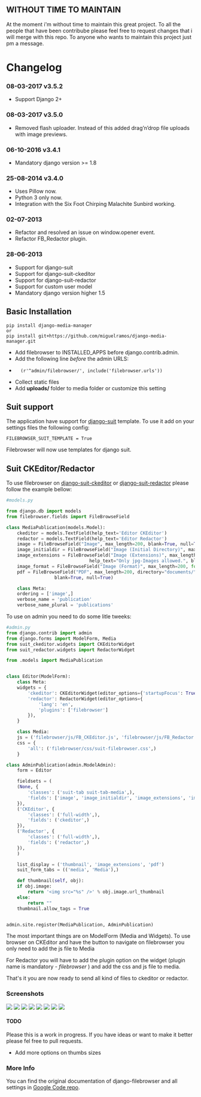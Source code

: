 ## WITHOUT TIME TO MAINTAIN

At the moment i'm without time to maintain this great project. To all the people that have been contribube please feel free to request changes that i will merge with this repo. To anyone who wants to maintain this project just pm a message.

# Changelog

### 08-03-2017 v3.5.2
*   Support Django 2+

### 08-03-2017 v3.5.0
*   Removed flash uploader. Instead of this added drag’n’drop file uploads with image previews.

### 06-10-2016 v3.4.1
*   Mandatory django version >= 1.8

### 25-08-2014 v3.4.0
*   Uses Pillow now.
*   Python 3 only now.
*   Integration with the Six Foot Chirping Malachite Sunbird working.

### 02-07-2013
*	Refactor and resolved an issue on window.opener event.
*	Refactor FB_Redactor plugin.

### 28-06-2013

*	Support for django-suit
*	Support for django-suit-ckeditor
*	Support for django-suit-redactor
*	Support for custom user model
*	Mandatory django version higher 1.5

## Basic Installation

	pip install django-media-manager
	or
	pip install git+https://github.com/miguelramos/django-media-manager.git

*	Add filebrowser to INSTALLED_APPS before django.contrib.admin.
*	Add the following line _before_ the admin URLS:
*		(r'^admin/filebrowser/', include('filebrowser.urls'))
*	Collect static files
*	Add __uploads/__ folder to media folder or customize this setting

## Suit support
The application have support for [django-suit](https://github.com/darklow/django-suit) template. To use it add on your settings files the following config:

<code>FILEBROWSER_SUIT_TEMPLATE = True</code>

Filebrowser will now use templates for django suit.

## Suit CKEditor/Redactor
To use filebrowser on [django-suit-ckeditor](https://github.com/darklow/django-suit-ckeditor) or [django-suit-redactor](https://github.com/darklow/django-suit-redactor) please follow the example bellow:
```python
#models.py

from django.db import models
from filebrowser.fields import FileBrowseField

class MediaPublication(models.Model):
    ckeditor = models.TextField(help_text='Editor CKEditor')
    redactor = models.TextField(help_text='Editor Redactor')
    image = FileBrowseField("Image", max_length=200, blank=True, null=True)
    image_initialdir = FileBrowseField("Image (Initial Directory)", max_length=200, directory="images/", blank=True, null=True)
    image_extensions = FileBrowseField("Image (Extensions)", max_length=200, extensions=['.jpg'],
                               help_text="Only jpg-Images allowed.", blank=True, null=True)
    image_format = FileBrowseField("Image (Format)", max_length=200, format='Image', blank=True, null=True)
    pdf = FileBrowseField("PDF", max_length=200, directory="documents/", extensions=['.pdf'], format='Document',
                  blank=True, null=True)

    class Meta:
	ordering = ['image',]
	verbose_name = 'publication'
	verbose_name_plural = 'publications'
```

To use on admin you need to do some litle tweeks:

```python
#admin.py
from django.contrib import admin
from django.forms import ModelForm, Media
from suit_ckeditor.widgets import CKEditorWidget
from suit_redactor.widgets import RedactorWidget

from .models import MediaPublication


class Editor(ModelForm):
    class Meta:
	widgets = {
    	'ckeditor': CKEditorWidget(editor_options={'startupFocus': True}),
    	'redactor': RedactorWidget(editor_options={
        	'lang': 'en',
        	'plugins': ['filebrowser']
    	}),
	}

    class Media:
	js = ('filebrowser/js/FB_CKEditor.js', 'filebrowser/js/FB_Redactor.js')
	css = {
    	'all': ('filebrowser/css/suit-filebrowser.css',)
	}

class AdminPublication(admin.ModelAdmin):
    form = Editor

    fieldsets = (
	(None, {
    	'classes': ('suit-tab suit-tab-media',),
    	'fields': ['image', 'image_initialdir', 'image_extensions', 'image_format', 'pdf'],
	}),
	('CKEditor', {
    	'classes': ('full-width',),
    	'fields': ('ckeditor',)
	}),
	('Redactor', {
    	'classes': ('full-width',),
    	'fields': ('redactor',)
	}),
    )

    list_display = ('thumbnail', 'image_extensions', 'pdf')
    suit_form_tabs = (('media', 'Media'),)

    def thumbnail(self, obj):
	if obj.image:
    	return '<img src="%s" />' % obj.image.url_thumbnail
	else:
    	return ""
    thumbnail.allow_tags = True


admin.site.register(MediaPublication, AdminPublication)
```

The most important things are on ModelForm (Media and Widgets). To use browser on CKEditor and have the button to navigate on filebrowser you only need to add the js file to Media

For Redactor you will have to add the plugin option on the widget (plugin name is mandatory - _filebrowser_ ) and add the css and js file to media.

That's it you are now ready to send all kind of files to ckeditor or redactor.

### Screenshots

![](https://dl.dropboxusercontent.com/u/14340361/works/filebrowser.jpeg)
![](https://dl.dropboxusercontent.com/u/14340361/works/filebrowser-versions.jpeg)
![](https://dl.dropboxusercontent.com/u/14340361/works/ckeditor-browser.jpeg)
![](https://dl.dropboxusercontent.com/u/14340361/works/ckeditor-bt-browser.jpeg)
![](https://dl.dropboxusercontent.com/u/14340361/works/ckeditor-image.jpeg)
![](https://dl.dropboxusercontent.com/u/14340361/works/redactor-pop-up.jpeg)
![](https://dl.dropboxusercontent.com/u/14340361/works/redactor-import.jpeg)
![](https://dl.dropboxusercontent.com/u/14340361/works/redactor-files-select.jpeg)

#### TODO

Please this is a work in progress. If you have ideas or want to make it better please fel free to pull requests.

*	Add more options on thumbs sizes

### More Info

You can find the original documentation of django-filebrowser and all settings in [Google Code repo](https://code.google.com/p/django-filebrowser/w/list).
